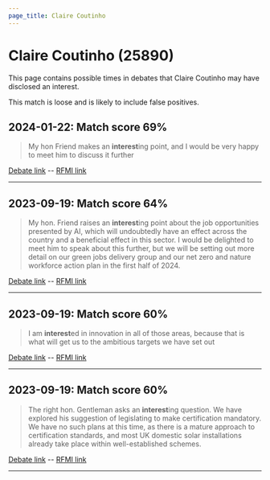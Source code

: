 ```yaml
---
page_title: Claire Coutinho
---
```


# Claire Coutinho  (25890)

This page contains possible times in debates that Claire Coutinho may have disclosed an interest.

This match is loose and is likely to include false positives. 



## 2024-01-22: Match score 69%

>My hon Friend makes an **interest**ing point, and I would be very happy to meet him to discuss it further

[Debate link](https://www.theyworkforyou.com/debates/?id=2024-01-22d.44.0)  --  [RFMI link](https://www.theyworkforyou.com/mp/25890/register)


---



## 2023-09-19: Match score 64%

>My hon. Friend raises an **interest**ing point about the job opportunities presented by AI, which will undoubtedly have an effect across the country and a beneficial effect in this sector. I would be delighted to meet him to speak about this further, but we will be setting out more detail on our green jobs delivery group and our net zero and nature workforce action plan in the first half of 2024.

[Debate link](https://www.theyworkforyou.com/debates/?id=2023-09-19c.1227.4)  --  [RFMI link](https://www.theyworkforyou.com/mp/25890/register)


---



## 2023-09-19: Match score 60%

>I am **interest**ed in innovation in all of those areas, because that is what will get us to the ambitious targets we have set out

[Debate link](https://www.theyworkforyou.com/debates/?id=2023-09-19c.1217.1)  --  [RFMI link](https://www.theyworkforyou.com/mp/25890/register)


---



## 2023-09-19: Match score 60%

>The right hon. Gentleman asks an **interest**ing question. We have explored his suggestion of legislating to make certification mandatory. We have no such plans at this time, as there is a mature approach to certification standards, and most UK domestic solar installations already take place within well-established schemes.

[Debate link](https://www.theyworkforyou.com/debates/?id=2023-09-19c.1227.6)  --  [RFMI link](https://www.theyworkforyou.com/mp/25890/register)


---

